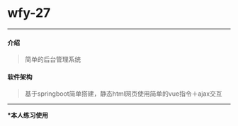 # wfy-27

---

#### 介绍
>简单的后台管理系统

#### 软件架构
>基于springboot简单搭建，静态html网页使用简单的vue指令＋ajax交互

---
__*本人练习使用__
